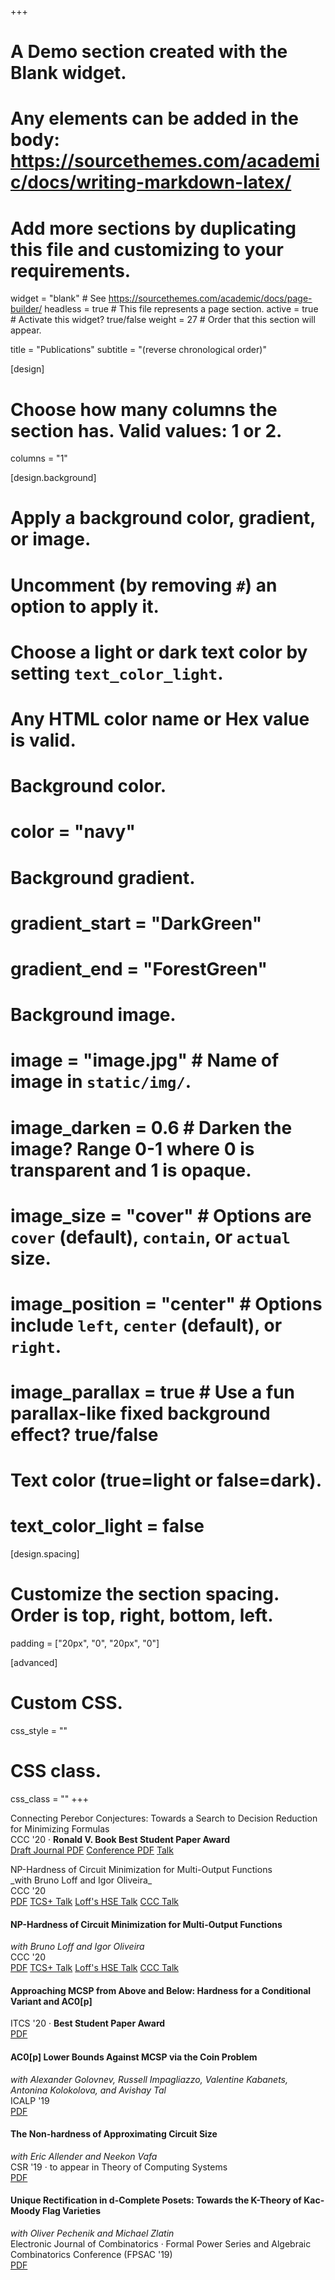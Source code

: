 +++
# A Demo section created with the Blank widget.
# Any elements can be added in the body: https://sourcethemes.com/academic/docs/writing-markdown-latex/
# Add more sections by duplicating this file and customizing to your requirements.

widget = "blank"  # See https://sourcethemes.com/academic/docs/page-builder/
headless = true  # This file represents a page section.
active = true  # Activate this widget? true/false
weight = 27  # Order that this section will appear.

title = "Publications"
subtitle = "(reverse chronological order)"

[design]
  # Choose how many columns the section has. Valid values: 1 or 2.
  columns = "1"

[design.background]
  # Apply a background color, gradient, or image.
  #   Uncomment (by removing `#`) an option to apply it.
  #   Choose a light or dark text color by setting `text_color_light`.
  #   Any HTML color name or Hex value is valid.

  # Background color.
  # color = "navy"
  
  # Background gradient.
  # gradient_start = "DarkGreen"
  # gradient_end = "ForestGreen"
  
  # Background image.
  # image = "image.jpg"  # Name of image in `static/img/`.
  # image_darken = 0.6  # Darken the image? Range 0-1 where 0 is transparent and 1 is opaque.
  # image_size = "cover"  #  Options are `cover` (default), `contain`, or `actual` size.
  # image_position = "center"  # Options include `left`, `center` (default), or `right`.
  # image_parallax = true  # Use a fun parallax-like fixed background effect? true/false
  
  # Text color (true=light or false=dark).
  # text_color_light = false

[design.spacing]
  # Customize the section spacing. Order is top, right, bottom, left.
  padding = ["20px", "0", "20px", "0"]

[advanced]
 # Custom CSS. 
 css_style = ""
 
 # CSS class.
 css_class = ""
+++
<p>
  Connecting Perebor Conjectures: Towards a Search to Decision Reduction for Minimizing Formulas <br/>
  CCC '20 &middot; <strong>Ronald V. Book Best Student Paper Award</strong><br/>
  <a class="btn btn-outline-primary my-1 mr-1" href=".">Draft Journal PDF</a>
  <a class="btn btn-outline-primary my-1 mr-1" href="https://drops.dagstuhl.de/opus/volltexte/2020/12583/">Conference PDF</a>
  <a class="btn btn-outline-primary my-1 mr-1" href="https://www.youtube.com/watch?v=ga7VcHRnmFU&list=PL21xYwc6iV0UVy1EKGb5y39UpHjw7nQS1">Talk</a>
</p>

<p>
  NP-Hardness of Circuit Minimization for Multi-Output Functions <br/>
_with Bruno Loff and Igor Oliveira_ <br/>
CCC '20 <br/>
<a class="btn btn-outline-primary my-1 mr-1" href="https://eccc.weizmann.ac.il/report/2020/021/">PDF</a>
<a class="btn btn-outline-primary my-1 mr-1" href="https://sites.google.com/site/plustcs/past-talks/20200527rahulilangomit">TCS+ Talk</a>
<a class="btn btn-outline-primary my-1 mr-1" href="https://www.youtube.com/watch?v=Ezq1QUvaNHY">Loff's HSE Talk</a>
<a class="btn btn-outline-primary my-1 mr-1" href="https://www.youtube.com/watch?v=S4BjTQmdtZ4&list=PL21xYwc6iV0UEaabhztATs6vd42loCoc2&index=5">CCC Talk</a>
</p>

#### NP-Hardness of Circuit Minimization for Multi-Output Functions
_with Bruno Loff and Igor Oliveira_ <br/>
CCC '20 <br/>
<a class="btn btn-outline-primary my-1 mr-1" href="https://eccc.weizmann.ac.il/report/2020/021/">PDF</a>
<a class="btn btn-outline-primary my-1 mr-1" href="https://sites.google.com/site/plustcs/past-talks/20200527rahulilangomit">TCS+ Talk</a>
<a class="btn btn-outline-primary my-1 mr-1" href="https://www.youtube.com/watch?v=Ezq1QUvaNHY">Loff's HSE Talk</a>
<a class="btn btn-outline-primary my-1 mr-1" href="https://www.youtube.com/watch?v=S4BjTQmdtZ4&list=PL21xYwc6iV0UEaabhztATs6vd42loCoc2&index=5">CCC Talk</a>

#### Approaching MCSP from Above and Below: Hardness for a Conditional Variant and AC0[p]
ITCS '20 &middot; **Best Student Paper Award**   
<a class="btn btn-outline-primary my-1 mr-1" href="https://drops.dagstuhl.de/opus/volltexte/2020/11719/pdf/LIPIcs-ITCS-2020-34.pdf">PDF</a>

#### AC0[p] Lower Bounds Against MCSP via the Coin Problem
_with Alexander Golovnev, Russell Impagliazzo, Valentine Kabanets, Antonina Kolokolova, and Avishay Tal_ <br/>
ICALP '19<br/>
<a class="btn btn-outline-primary my-1 mr-1" href="https://eccc.weizmann.ac.il/report/2019/018/">PDF</a>

#### The Non-hardness of Approximating Circuit Size
_with Eric Allender and Neekon Vafa_ <br/>
CSR '19 &middot; to appear in Theory of Computing Systems<br/>
<a class="btn btn-outline-primary my-1 mr-1" href="https://eccc.weizmann.ac.il/report/2018/173/">PDF</a>

#### Unique Rectification in d-Complete Posets: Towards the K-Theory of Kac-Moody Flag Varieties
_with Oliver Pechenik and Michael Zlatin_ <br/>
Electronic Journal of Combinatorics &middot; Formal Power Series and Algebraic Combinatorics Conference (FPSAC '19) <br/>
<a class="btn btn-outline-primary my-1 mr-1" href="https://doi.org/10.37236/7903">PDF</a>
